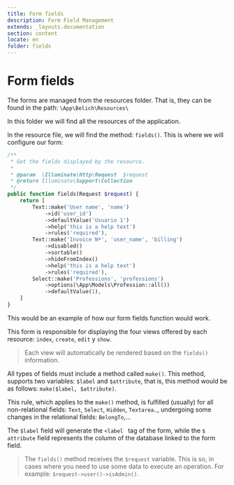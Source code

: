 ```yaml
---
title: Form fields
description: Form Field Management
extends: _layouts.documentation
section: content
locate: en
folder: fields
---
```


# Form fields

The forms are managed from the resources folder. That is, they can be found in the path: `\App\Belich\Resources\`

In this folder we will find all the resources of the application. 

In the resource file, we will find the method: `fields()`. This is where we will configure our form:

```php
/**
 * Get the fields displayed by the resource.
 *
 * @param  \Illuminate\Http\Request  $request
 * @return Illuminate\Support\Collection
 */
public function fields(Request $request) {
    return [
        Text::make('User name', 'name')
            ->id('user_id')
            ->defaultValue('Usuario 1')
            ->help('this is a help text')
            ->rules('required'),
        Text::make('Invoice Nº', 'user_name', 'billing')
            ->disabled()
            ->sortable()
            ->hideFromIndex()
            ->help('this is a help text')
            ->rules('required'),
        Select::make('Professions', 'professions')
            ->options(\App\Models\Profession::all())
            ->defaultValue(1),
    ]
}
```

This would be an example of how our form fields function would work.

This form is responsible for displaying the four views offered by each resource: `index`, `create`, `edit` y `show`. 

>Each view will automatically be rendered based on the `fields()` information.

All types of fields must include a method called `make()`. This method, supports two variables: `$label` and `$attribute`, that is, this method would be as follows: `make($label, $attribute)`.

This rule, which applies to the `make()` method, is fulfilled (usually) for all non-relational fields: `Text`, `Select`, `Hidden`, `Textarea`.., undergoing some changes in the relational fields: `BelongTo`,...

The `$label` field will generate the `<label ` tag of the form, while the `$ attribute` field represents the column of the database linked to the form field.

>The `fields()` method receives the `$request` variable. This is so, in cases where you need to use some data to execute an operation. For example: `$request->user()->isAdmin()`.
